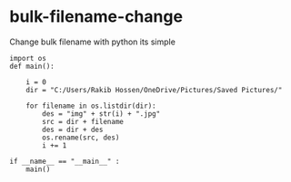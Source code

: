 # bulk-filename-change
Change bulk filename with python its simple

```
import os
def main():

    i = 0
    dir = "C:/Users/Rakib Hossen/OneDrive/Pictures/Saved Pictures/"

    for filename in os.listdir(dir):
        des = "img" + str(i) + ".jpg"
        src = dir + filename
        des = dir + des
        os.rename(src, des)
        i += 1
        
if __name__ == "__main__" :
    main()
```

